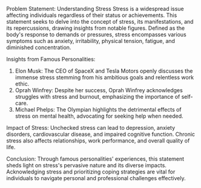 Problem Statement: Understanding Stress
Stress is a widespread issue affecting individuals regardless of their status or achievements. This statement seeks to delve into the concept of stress, its manifestations, and its repercussions, drawing insights from notable figures.
Defined as the body's response to demands or pressures, stress encompasses various symptoms such as anxiety, irritability, physical tension, fatigue, and diminished concentration.

Insights from Famous Personalities:
1. Elon Musk: The CEO of SpaceX and Tesla Motors openly discusses the immense stress stemming from his ambitious goals and relentless work ethic.
2. Oprah Winfrey: Despite her success, Oprah Winfrey acknowledges struggles with stress and burnout, emphasizing the importance of self-care.
3. Michael Phelps: The Olympian highlights the detrimental effects of stress on mental health, advocating for seeking help when needed.

Impact of Stress:
Unchecked stress can lead to depression, anxiety disorders, cardiovascular disease, and impaired cognitive function. Chronic stress also affects relationships, work performance, and overall quality of life.

Conclusion:
Through famous personalities' experiences, this statement sheds light on stress's pervasive nature and its diverse impacts. Acknowledging stress and prioritizing coping strategies are vital for individuals to navigate personal and professional challenges effectively.

